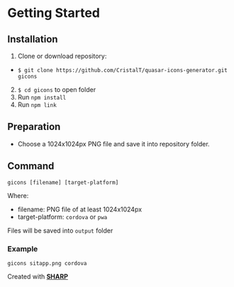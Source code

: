 # Getting Started
## Installation
1. Clone or download repository:
- `$ git clone https://github.com/CristalT/quasar-icons-generator.git gicons`
2. `$ cd gicons` to open folder
3. Run `npm install`
4. Run `npm link`

## Preparation
- Choose a 1024x1024px PNG file and save it into repository folder.

## Command
`gicons [filename] [target-platform]`

Where:

- filename: PNG file of at least 1024x1024px
- target-platform: `cordova` or `pwa`

Files will be saved into `output` folder

### Example
`gicons sitapp.png cordova`

Created with [**SHARP**](https://www.npmjs.com/package/sharp)

